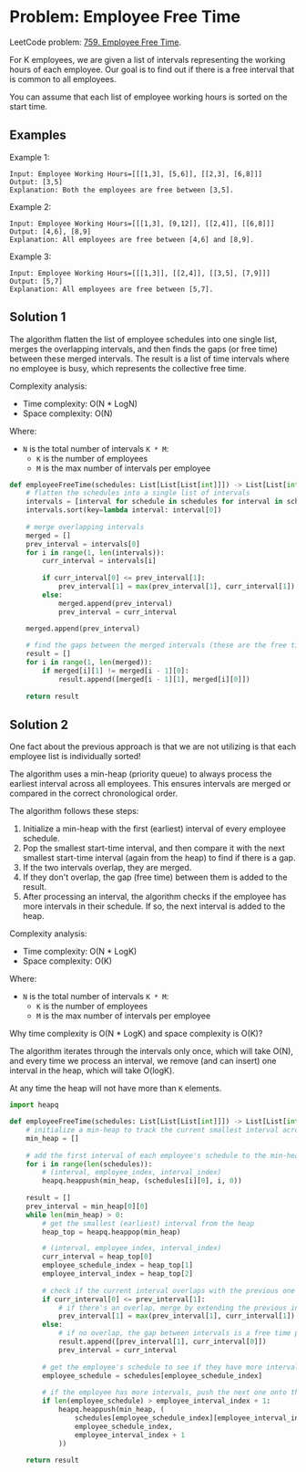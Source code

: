 # Problem: Employee Free Time

LeetCode problem: [759. Employee Free Time](https://leetcode.com/problems/employee-free-time/).

For K employees, we are given a list of intervals representing the working hours of each employee. Our goal is to find out if there is a free interval that is common to all employees.

You can assume that each list of employee working hours is sorted on the start time.

## Examples

Example 1:

```plaintext
Input: Employee Working Hours=[[[1,3], [5,6]], [[2,3], [6,8]]]
Output: [3,5]
Explanation: Both the employees are free between [3,5].
```

Example 2:

```plaintext
Input: Employee Working Hours=[[[1,3], [9,12]], [[2,4]], [[6,8]]]
Output: [4,6], [8,9]
Explanation: All employees are free between [4,6] and [8,9].
```

Example 3:

```plaintext
Input: Employee Working Hours=[[[1,3]], [[2,4]], [[3,5], [7,9]]]
Output: [5,7]
Explanation: All employees are free between [5,7].
```

## Solution 1

The algorithm flatten the list of employee schedules into one single list, merges the overlapping intervals, and then finds the gaps (or free time) between these merged intervals. The result is a list of time intervals where no employee is busy, which represents the collective free time.

Complexity analysis:

- Time complexity: O(N * LogN)
- Space complexity: O(N)

Where:

- `N` is the total number of intervals `K * M`:
  - `K` is the number of employees
  - `M` is the max number of intervals per employee

```python
def employeeFreeTime(schedules: List[List[List[int]]]) -> List[List[int]]:
    # flatten the schedules into a single list of intervals
    intervals = [interval for schedule in schedules for interval in schedule]
    intervals.sort(key=lambda interval: interval[0])
    
    # merge overlapping intervals
    merged = []
    prev_interval = intervals[0]
    for i in range(1, len(intervals)):
        curr_interval = intervals[i]
        
        if curr_interval[0] <= prev_interval[1]:
            prev_interval[1] = max(prev_interval[1], curr_interval[1])
        else:
            merged.append(prev_interval)
            prev_interval = curr_interval
    
    merged.append(prev_interval)

    # find the gaps between the merged intervals (these are the free time periods)
    result = []
    for i in range(1, len(merged)):
        if merged[i][1] != merged[i - 1][0]:
            result.append([merged[i - 1][1], merged[i][0]])
    
    return result
```

## Solution 2

One fact about the previous approach is that we are not utilizing is that each employee list is individually sorted!

The algorithm uses a min-heap (priority queue) to always process the earliest interval across all employees. This ensures intervals are merged or compared in the correct chronological order.

The algorithm follows these steps:

1. Initialize a min-heap with the first (earliest) interval of every employee schedule.
2. Pop the smallest start-time interval, and then compare it with the next smallest start-time interval (again from the heap) to find if there is a gap.
3. If the two intervals overlap, they are merged.
4. If they don't overlap, the gap (free time) between them is added to the result.
5. After processing an interval, the algorithm checks if the employee has more intervals in their schedule. If so, the next interval is added to the heap.

Complexity analysis:

- Time complexity: O(N * LogK)
- Space complexity: O(K)

Where:

- `N` is the total number of intervals `K * M`:
  - `K` is the number of employees
  - `M` is the max number of intervals per employee

Why time complexity is O(N * LogK) and space complexity is O(K)?

The algorithm iterates through the intervals only once, which will take O(N), and every time we process an interval, we remove (and can insert) one interval in the heap, which will take O(logK).

At any time the heap will not have more than `K` elements.

```python
import heapq

def employeeFreeTime(schedules: List[List[List[int]]]) -> List[List[int]]:
    # initialize a min-heap to track the current smallest interval across all schedules
    min_heap = []
    
    # add the first interval of each employee's schedule to the min-heap
    for i in range(len(schedules)):
        # (interval, employee_index, interval_index)
        heapq.heappush(min_heap, (schedules[i][0], i, 0)) 
        
    result = []
    prev_interval = min_heap[0][0]
    while len(min_heap) > 0:
        # get the smallest (earliest) interval from the heap
        heap_top = heapq.heappop(min_heap)

        # (interval, employee_index, interval_index)
        curr_interval = heap_top[0]
        employee_schedule_index = heap_top[1]
        employee_interval_index = heap_top[2]
        
        # check if the current interval overlaps with the previous one
        if curr_interval[0] <= prev_interval[1]:
            # if there's an overlap, merge by extending the previous interval to cover this one
            prev_interval[1] = max(prev_interval[1], curr_interval[1])
        else:
            # if no overlap, the gap between intervals is a free time period
            result.append([prev_interval[1], curr_interval[0]])
            prev_interval = curr_interval
        
        # get the employee's schedule to see if they have more intervals to process
        employee_schedule = schedules[employee_schedule_index]
        
        # if the employee has more intervals, push the next one onto the heap
        if len(employee_schedule) > employee_interval_index + 1:
            heapq.heappush(min_heap, (
                schedules[employee_schedule_index][employee_interval_index + 1],
                employee_schedule_index,
                employee_interval_index + 1
            ))
    
    return result
```
